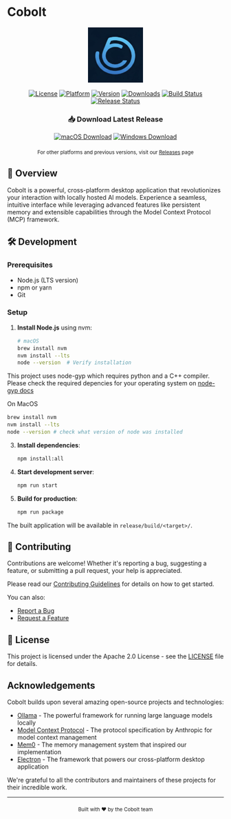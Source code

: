 # Cobolt

<div align="center">
  <img src="https://github.com/platinum-hill/cobolt/blob/main/assets/icon.png" width="128" height="128" alt="Cobolt Logo">
  
  [![License](https://img.shields.io/badge/License-Apache_2.0-blue.svg)](https://opensource.org/licenses/Apache-2.0)
  [![Platform](https://img.shields.io/badge/Platform-macOS%20%7C%20Windows-lightgrey.svg)](#)
  [![Version](https://img.shields.io/badge/Version-0.0.1-green.svg)](#)
  [![Downloads](https://img.shields.io/github/downloads/platinum-hill/cobolt/total.svg)](https://github.com/platinum-hill/cobolt/releases)
  [![Build Status](https://github.com/platinum-hill/cobolt/actions/workflows/test.yml/badge.svg)](https://github.com/platinum-hill/cobolt/actions/workflows/build.yml)
  [![Release Status](https://github.com/platinum-hill/cobolt/actions/workflows/publish.yml/badge.svg)](https://github.com/platinum-hill/cobolt/actions/workflows/release.yml)
</div>

<div align="center">
  <h3>📥 Download Latest Release</h3>
  
  [![macOS Download](https://img.shields.io/badge/macOS-Download-blue.svg)](https://github.com/platinum-hill/cobolt/releases/latest/download/Cobolt.dmg)
  [![Windows Download](https://img.shields.io/badge/Windows-Download-blue.svg)](https://github.com/platinum-hill/cobolt/releases/latest/download/Cobolt.exe)
  
  <sub>For other platforms and previous versions, visit our [Releases](https://github.com/platinum-hill/cobolt/releases) page</sub>
</div>

## 🎯 Overview

Cobolt is a powerful, cross-platform desktop application that revolutionizes your interaction with locally hosted AI models. Experience a seamless, intuitive interface while leveraging advanced features like persistent memory and extensible capabilities through the Model Context Protocol (MCP) framework.

## 🛠 Development

### Prerequisites

- Node.js (LTS version)
- npm or yarn
- Git

### Setup

1. **Install Node.js** using nvm:

   ```bash
   # macOS
   brew install nvm
   nvm install --lts
   node --version  # Verify installation
   ```

This project uses node-gyp which requires python and a C++ compiler. Please check the required depencies for your operating system on
[node-gyp docs](https://github.com/nodejs/node-gyp?tab=readme-ov-file#installation)

On MacOS
```bash
brew install nvm
nvm install --lts
node --version # check what version of node was installed
```

3. **Install dependencies**:
   ```bash
   npm install:all
   ```

4. **Start development server**:
   ```bash
   npm run start
   ```

5. **Build for production**:
   ```bash
   npm run package
   ```

The built application will be available in `release/build/<target>/`.

## 🤝 Contributing

Contributions are welcome! Whether it's reporting a bug, suggesting a feature, or submitting a pull request, your help is appreciated. 

Please read our [Contributing Guidelines](CONTRIBUTING.md) for details on how to get started.

You can also:
* [Report a Bug](https://github.com/platinum-hill/cobolt/issues/new?assignees=&labels=bug&template=bug_report.md&title=)
* [Request a Feature](https://github.com/platinum-hill/cobolt/issues/new?assignees=&labels=enhancement&template=feature_request.md&title=)
## 📄 License

This project is licensed under the Apache 2.0 License - see the [LICENSE](LICENSE) file for details.

## Acknowledgements

Cobolt builds upon several amazing open-source projects and technologies:

- [Ollama](https://ollama.ai/) - The powerful framework for running large language models locally
- [Model Context Protocol](https://github.com/anthropic/model-context-protocol) - The protocol specification by Anthropic for model context management
- [Mem0](https://github.com/mem0ai/mem0) - The memory management system that inspired our implementation
- [Electron](https://www.electronjs.org/) - The framework that powers our cross-platform desktop application

We're grateful to all the contributors and maintainers of these projects for their incredible work.

---

<div align="center">
  <sub>Built with ❤️ by the Cobolt team</sub>
</div>

